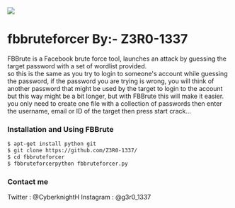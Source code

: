 <img src="https://scontent.fktm12-1.fna.fbcdn.net/v/t1.0-9/118063456_178280000405407_284267788255818012_o.jpg?_nc_cat=111&_nc_sid=85a577&_nc_ohc=ldzXLnQKxNkAX_csr5w&_nc_ht=scontent.fktm12-1.fna&oh=6b2d273c915341d7eb2eef69e5a7d149&oe=5F6D5B02">


# fbbruteforcer By:- Z3R0-1337
FBBrute is a Facebook brute force tool, launches an attack by guessing the target password with a set of wordlist provided.  
so this is the same as you try to login to someone's account while guessing the password, if the password you are trying is wrong, you will think of another password that might be used by the target to login to the account but this way might be a bit longer, but with FBBrute this will make it easier.  
you only need to create one file with a collection of passwords then enter the username, email or ID of the target then press start crack...  

### Installation and Using FBBrute
```bash
$ apt-get install python git
$ git clone https://github.com/Z3R0-1337/
$ cd fbbruteforcer
$ fbbruteforcerpython fbbruteforcer.py
```

### Contact me
Twitter   : @CyberknightH 
Instagram : @g3r0_1337